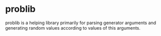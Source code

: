 # problib

problib is a helping library primarily for parsing generator arguments and generating random values according to values of this arguments.
